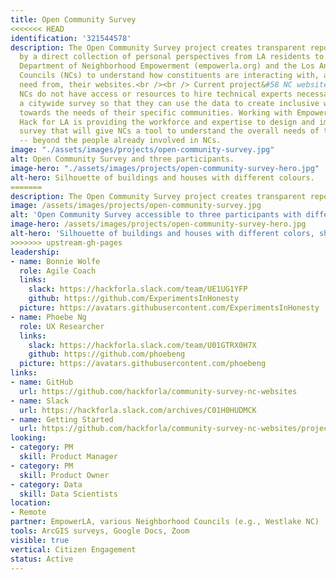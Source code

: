 ```yaml
---
title: Open Community Survey
<<<<<<< HEAD
identification: '321544578'
description: The Open Community Survey project creates transparent reports supported
  by a direct collection of personal perspectives from LA residents to help The LA
  Department of Neighborhood Empowerment (empowerla.org) and the Los Angeles Neighborhood
  Councils (NCs) to understand how constituents are interacting with, and what they
  need from, their websites.<br /><br /> Current project&#58 NC website survey; Most
  NCs do not have access or resources to hire technical experts necessary to create
  a citywide survey so that they can use the data to create inclusive websites targeted
  towards the needs of their specific communities. Working with EmpowerLA and NCs,
  Hack for LA is providing the workforce and expertise to design and implement this
  survey that will give NCs a tool to understand the overall needs of their community
  -- beyond the people already involved in NCs.
image: "./assets/images/projects/open-community-survey.jpg"
alt: Open Community Survey and three participants.
image-hero: "./assets/images/projects/open-community-survey-hero.jpg"
alt-hero: Silhouette of buildings and houses with different colours.
=======
description: The Open Community Survey project creates transparent reports supported by a direct collection of personal perspectives from LA residents to help The LA Department of Neighborhood Empowerment (empowerla.org) and the Los Angeles Neighborhood Councils (NCs) to understand how constituents are interacting with, and what they need from, their websites.<br /><br /> Current project&#58 NC website survey; Most NCs do not have access or resources to hire technical experts necessary to create a citywide survey so that they can use the data to create inclusive websites targeted towards the needs of their specific communities. Working with EmpowerLA and NCs, Hack for LA is providing the workforce and expertise to design and implement this survey that will give NCs a tool to understand the overall needs of their community -- beyond the people already involved in NCs.
image: /assets/images/projects/open-community-survey.jpg
alt: 'Open Community Survey accessible to three participants with different background and perspectives.'
image-hero: /assets/images/projects/open-community-survey-hero.jpg
alt-hero: 'Silhouette of buildings and houses with different colors, shapes and styles.'
>>>>>>> upstream-gh-pages
leadership:
- name: Bonnie Wolfe
  role: Agile Coach
  links:
    slack: https://hackforla.slack.com/team/UE1UG1YFP
    github: https://github.com/ExperimentsInHonesty
  picture: https://avatars.githubusercontent.com/ExperimentsInHonesty
- name: Phoebe Ng
  role: UX Researcher
  links:
    slack: https://hackforla.slack.com/team/U01GTRX0H7X
    github: https://github.com/phoebeng
  picture: https://avatars.githubusercontent.com/phoebeng
links:
- name: GitHub
  url: https://github.com/hackforla/community-survey-nc-websites
- name: Slack
  url: https://hackforla.slack.com/archives/C01H0HUDMCK
- name: Getting Started
  url: https://github.com/hackforla/community-survey-nc-websites/projects/1#card-51519391
looking:
- category: PM
  skill: Product Manager
- category: PM
  skill: Product Owner
- category: Data
  skill: Data Scientists
location:
- Remote
partner: EmpowerLA, various Neighborhood Councils (e.g., Westlake NC)
tools: ArcGIS surveys, Google Docs, Zoom
visible: true
vertical: Citizen Engagement
status: Active
---
```


